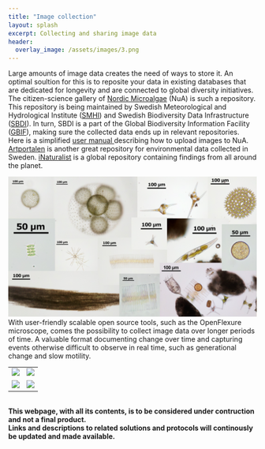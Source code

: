 ```yaml
---
title: "Image collection"
layout: splash
excerpt: Collecting and sharing image data 
header:
  overlay_image: /assets/images/3.png
---
```



<style>
td, tr {
   border: none!important;
}
</style>
Large amounts of image data creates the need of ways to store it. An optimal soultion for this is to reposite your data in existing databases that are dedicated for longevity and are connected to global diversity initiatives. The citizen-science gallery of <a href="https://nordicmicroalgae.org/gallery/Citizen%20science/">Nordic Microalgae</a> (NuA)  is such a repository. This repository is being maintained by Swedish Meteorological and Hydrological Institute (<a href="https://www.smhi.se/en/about-smhi">SMHI</a>) and Swedish Biodiversity Data Infrastructure (<a href="https://biodiversitydata.se/">SBDI</a>). In turn, SBDI is a part of the Global Biodiversity Information Facility (<a href="https://www.gbif.org/what-is-gbif">GBIF</a>), making sure the collected data ends up in relevant repositories. Here is a simplified <a href="https://www.dropbox.com/scl/fi/ea6jsd973gn8mh254m999/Lathund_NordicMicroalgae.pdf?rlkey=ws931461pp5ag8iw1wk9jgshz&st=gm4hs6jw&dl=0"> user manual </a> describing how to upload images to NuA. <a href="https://www.artportalen.se/">Artportalen</a> is another great repository for environmental data collected in Sweden. <a href="https://www.inaturalist.org/">iNaturalist</a>  is a global repository containing findings from all around the planet.
<br>
<td><img src="/assets/images/kollage1.png">
</td>
<br>
With user-friendly scalable open source tools, such as the OpenFlexure microscope, comes the possibility to collect image data over longer periods of time. A valuable format documenting change over time and capturing events otherwise difficult to observe in real time, such as generational change and slow motility. 
<br>
<table width="100%">
 <tr>
    <td width="50%"><img src="/assets/images/TL1.gif" width="100%">
</td>
    <td width="50%"><img src="/assets/images/TL2.gif" width="100%">
</td>
</tr>
 <tr>
    <td width="50%"><img src="/assets/images/TL3.gif" width="100%">
</td>
    <td width="50%"><img src="/assets/images/TL4.gif" width="100%">
</td>
</tr>



</table>
<br>
<strong>This webpage, with all its contents, is to be considered under contruction and not a final product.</strong>
<br>
<strong>Links and descriptions to related solutions and protocols will continously be updated and made available.</strong>
